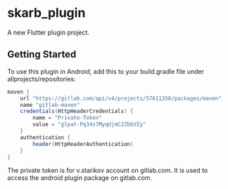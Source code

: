 # skarb_plugin

A new Flutter plugin project.

## Getting Started

To use this plugin in Android, add this to your build.gradle file under allprojects/repositories:

```gradle
maven {
    url "https://gitlab.com/api/v4/projects/57611358/packages/maven"
    name "gitlab-maven"
    credentials(HttpHeaderCredentials) {
        name = "Private-Token"
        value = "glpat-Pq34s7MyqUjmC2ZbbVZy"
    }
    authentication {
        header(HttpHeaderAuthentication)
    }
}
```

The private token is for v.starikov account on gitlab.com. It is used to access the android plugin package on gitlab.com.

